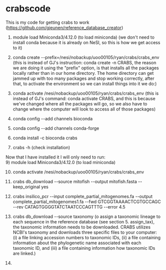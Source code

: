 # crabscode  
This is my code for getting crabs to work (https://github.com/gjeunen/reference_database_creator)  
1) module load Miniconda3/4.12.0 (to load miniconda) 
(we don't need to install conda because it is already on NeSI, so this is how we get access to it)  

2) conda create --prefix=/nesi/nobackup/uoo00105/ryan/crabs/crabs_env  
(this is instead of GJ's instruction: conda create -n CRABS, the reason we are doing it using the "prefix" option, is that installs all the packages locally rather than in our home directory. The home directory can get jammed up with too many packages and stop working correctly, after that, to activate the environment so we can install things into it we do:)

3) conda activate /nesi/nobackup/uoo00105/ryan/crabs/crabs_env
(this is instead of GJ's command: conda activate CRABS, and this is because we've changed where all the packages will go, so we also have to change where the computer will look to access all of those packages)

4) conda config --add channels bioconda  
5) conda config --add channels conda-forge  
6) conda install -c bioconda crabs  
7) crabs -h (check installation)  

Now that I have installed it I will only need to run:  
9) module load Miniconda3/4.12.0 (to load miniconda)  

10) conda activate /nesi/nobackup/uoo00105/ryan/crabs/crabs_env  

11) crabs db_download --source mitofish --output mitofish.fasta --keep_original yes

12) crabs insilico_pcr --input complete_partial_mitogenomes.fa --output complete_partial_mitogenomes1.fa --fwd GTCGGTAAAACTCGTGCCAGC --rev CATAGTGGGGTATCTAATCCCAGTTTG --error 4.5

13) crabs db_download --source taxonomy (o assign a taxonomic lineage to each sequence in the reference database (see section 5. assign_tax), the taxonomic information needs to be downloaded. CRABS utilizes NCBI's taxonomy and downloads three specific files to your computer: (i) a file linking accession numbers to taxonomic IDs, (ii) a file containing information about the phylogenetic name associated with each taxonomic ID, and (iii) a file containing information how taxonomic IDs are linked.)

14) 

